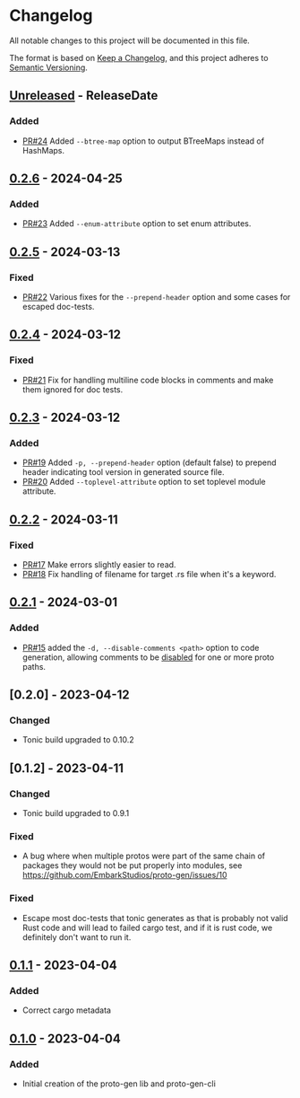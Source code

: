 <!-- markdownlint-disable blanks-around-headings blanks-around-lists no-duplicate-heading -->

# Changelog

All notable changes to this project will be documented in this file.

The format is based on [Keep a Changelog](https://keepachangelog.com/en/1.0.0/),
and this project adheres to [Semantic Versioning](https://semver.org/spec/v2.0.0.html).

<!-- next-header -->
## [Unreleased] - ReleaseDate
### Added
- [PR#24](https://github.com/EmbarkStudios/proto-gen/pull/24) Added `--btree-map` option to output BTreeMaps instead of HashMaps.

## [0.2.6] - 2024-04-25
### Added
- [PR#23](https://github.com/EmbarkStudios/proto-gen/pull/23) Added `--enum-attribute` option to set enum attributes.

## [0.2.5] - 2024-03-13
### Fixed
- [PR#22](https://github.com/EmbarkStudios/proto-gen/pull/22) Various fixes for the `--prepend-header` option and some cases for escaped doc-tests.
## [0.2.4] - 2024-03-12
### Fixed
- [PR#21](https://github.com/EmbarkStudios/proto-gen/pull/21) Fix for handling multiline code blocks in comments and make them ignored for doc tests.
## [0.2.3] - 2024-03-12
### Added
- [PR#19](https://github.com/EmbarkStudios/proto-gen/pull/19) Added `-p, --prepend-header` option (default false) to prepend header indicating tool version in generated source file.
- [PR#20](https://github.com/EmbarkStudios/proto-gen/pull/20) Added `--toplevel-attribute` option to set toplevel module attribute.
## [0.2.2] - 2024-03-11
### Fixed
- [PR#17](https://github.com/EmbarkStudios/proto-gen/pull/17) Make errors slightly easier to read.
- [PR#18](https://github.com/EmbarkStudios/proto-gen/pull/18) Fix handling of filename for target .rs file when it's a keyword.
## [0.2.1] - 2024-03-01
### Added
- [PR#15](https://github.com/EmbarkStudios/proto-gen/pull/15) added the `-d, --disable-comments <path>` option to code generation, allowing comments to be [disabled](https://docs.rs/prost-build/latest/prost_build/struct.Config.html#method.disable_comments) for one or more proto paths.

## [0.2.0] - 2023-04-12
### Changed
- Tonic build upgraded to 0.10.2
## [0.1.2] - 2023-04-11
### Changed
- Tonic build upgraded to 0.9.1
### Fixed
- A bug where when multiple protos were part of the same chain
of packages they would not be put properly into modules, see <https://github.com/EmbarkStudios/proto-gen/issues/10>
### Fixed
- Escape most doc-tests that tonic generates as that is probably not valid Rust code
and will lead to failed cargo test, and if it is rust code, we definitely don't want to run it.
## [0.1.1] - 2023-04-04
### Added
- Correct cargo metadata
## [0.1.0] - 2023-04-04
### Added
- Initial creation of the proto-gen lib and proto-gen-cli

<!-- next-url -->
[Unreleased]: https://github.com/EmbarkStudios/proto-gen/compare/0.2.6...HEAD
[0.2.6]: https://github.com/EmbarkStudios/proto-gen/compare/0.2.5...0.2.6
[0.2.5]: https://github.com/EmbarkStudios/proto-gen/compare/0.2.4...0.2.5
[0.2.4]: https://github.com/EmbarkStudios/proto-gen/compare/0.2.3...0.2.4
[0.2.3]: https://github.com/EmbarkStudios/proto-gen/compare/0.2.2...0.2.3
[0.2.2]: https://github.com/EmbarkStudios/proto-gen/compare/0.2.1...0.2.2
[0.2.1]: https://github.com/EmbarkStudios/proto-gen/compare/0.1.1...0.2.1
[0.1.1]: https://github.com/EmbarkStudios/proto-gen/compare/0.1.0...0.1.1
[0.1.0]: https://github.com/EmbarkStudios/proto-gen/releases/tag/0.1.0
